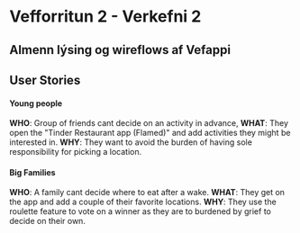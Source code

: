 # Vefforritun 2 - Verkefni 2
## Almenn lýsing og wireflows af Vefappi


## User Stories

#### Young people
**WHO**: Group of friends cant decide on an activity in advance,
**WHAT**: They open the "Tinder Restaurant app (Flamed)" and add activities they might be interested in.
**WHY**: They want to avoid the burden of having sole responsibility for picking a location.

#### Big Families
**WHO**: A family cant decide where to eat after a wake.
**WHAT**: They get on the app and add a couple of their favorite locations.
**WHY**: They use the roulette feature
to vote on a winner as they are to burdened by grief to decide on their own.

